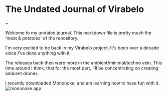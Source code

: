 # The Undated Journal of Virabelo 

~

Welcome to my undated journal. This markdown file is pretty much the 'meat & potatoes' of the repository.

I'm very excited to be back in my Virabelo project. It's been over a decade since I've done anything with it. 

The releases back then were more in the ambient/minimal/techno vein. This time around I think, that for the most part, I'll be concentrating on creating ambient drones. 

I recently downloaded Mononoke, and am learning how to have fun with it.
![mononoke app](https://github.com/theambientdronesofvirabelo/Virabelo/blob/main/media/20250508_130349.jpg) 
